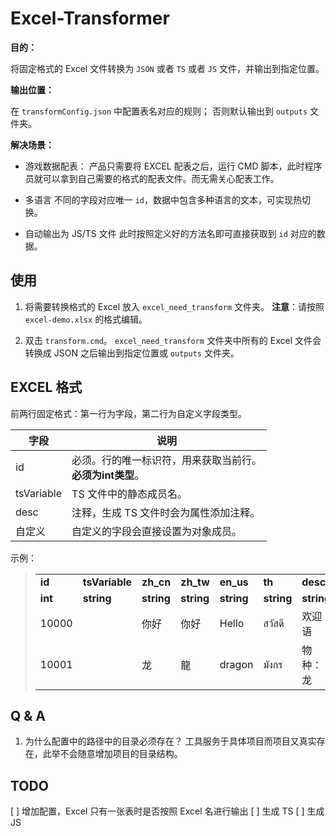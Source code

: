 # Excel-Transformer

**目的：**

将固定格式的 Excel 文件转换为 `JSON` 或者 `TS` 或者 `JS` 文件，并输出到指定位置。

**输出位置：**

在 `transformConfig.json` 中配置表名对应的规则；
否则默认输出到 `outputs` 文件夹。

**解决场景：**

- 游戏数据配表：
产品只需要将 EXCEL 配表之后，运行 CMD 脚本，此时程序员就可以拿到自己需要的格式的配表文件。而无需关心配表工作。

- 多语言
不同的字段对应唯一 `id`，数据中包含多种语言的文本，可实现热切换。

- 自动输出为 JS/TS 文件
此时按照定义好的方法名即可直接获取到 `id` 对应的数据。

## 使用

1. 将需要转换格式的 Excel 放入 `excel_need_transform` 文件夹。
**注意**：请按照 `excel-demo.xlsx` 的格式编辑。

2. 双击 `transform.cmd`。
`excel_need_transform` 文件夹中所有的 Excel 文件会转换成 JSON 之后输出到指定位置或 `outputs` 文件夹。

## EXCEL 格式

前两行固定格式：第一行为字段，第二行为自定义字段类型。

|  字段  |  说明  |
| ---- | ---- |
|  id  |  必须。行的唯一标识符，用来获取当前行。<br>**必须为int类型**。  |
|  tsVariable  |  TS 文件中的静态成员名。  |
|  desc  |  注释，生成 TS 文件时会为属性添加注释。  |
|  自定义  |  自定义的字段会直接设置为对象成员。  |

示例：

> |  |  |  |  |  |  |  |
> | --- | --- | --- | --- | --- | --- | --- |
> | **id** | **tsVariable** | **zh_cn** | **zh_tw** | **en_us** | **th** | **desc** |
> | **int** | **string** | **string** | **string** | **string** | **string** | **string** |
> | 10000 |  | 你好 | 你好| Hello | สวัสดี | 欢迎语 |
> | 10001 |  | 龙 | 龍 | dragon | มังกร | 物种：龙 |


## Q & A

1. 为什么配置中的路径中的目录必须存在？
工具服务于具体项目而项目又真实存在，此举不会随意增加项目的目录结构。


## TODO

[ ] 增加配置，Excel 只有一张表时是否按照 Excel 名进行输出
[ ] 生成 TS
[ ] 生成 JS